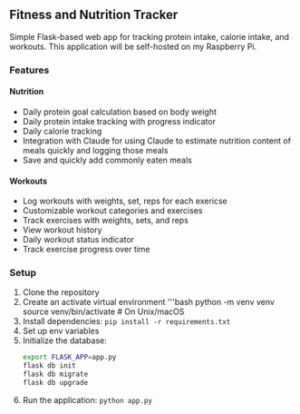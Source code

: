 ## Fitness and Nutrition Tracker

Simple Flask-based web app for tracking protein intake, calorie intake, and workouts. This application will be self-hosted on my Raspberry Pi.

### Features

#### Nutrition
+ Daily protein goal calculation based on body weight
+ Daily protein intake tracking with progress indicator
+ Daily calorie tracking
+ Integration with Claude for using Claude to estimate nutrition content of meals quickly and logging those meals
+ Save and quickly add commonly eaten meals

#### Workouts
+ Log workouts with weights, set, reps for each exericse
+ Customizable workout categories and exercises
+ Track exercises with weights, sets, and reps
+ View workout history
+ Daily workout status indicator
+ Track exercise progress over time


### Setup
1. Clone the repository
2. Create an activate virtual environment
   '''bash
   python -m venv venv
   source venv/bin/activate  # On Unix/macOS
3. Install dependencies: `pip install -r requirements.txt`
4. Set up env variables
3. Initialize the database: 
   ```bash
   export FLASK_APP=app.py
   flask db init
   flask db migrate
   flask db upgrade
4. Run the application: `python app.py`
